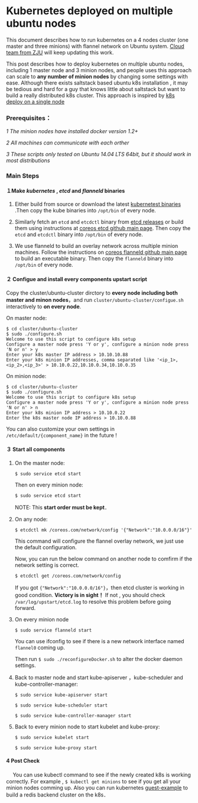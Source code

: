 # Kubernetes deployed on multiple ubuntu nodes

This document describes how to run kubernetes on a 4 nodes cluster (one master and three minions) with flannel network on Ubuntu system. [Cloud team from ZJU](https://github.com/ZJU-SEL) will keep updating this work.

This post describes how to deploy kubernetes on multiple ubuntu nodes, including 1 master node and 3 minion nodes, and people uses this approach can scale to **any number of minion nodes** by changing some settings with ease.
Although there exists saltstack based ubuntu k8s installation ,  it may be tedious and hard for a guy that knows little about saltstack but want to build a really distributed k8s cluster. This approach is inspired by [k8s deploy on a single node](https://github.com/GoogleCloudPlatform/kubernetes/blob/master/docs/getting-started-guides/ubuntu_single_node.md)

### **Prerequisites：**
*1 The minion nodes have installed docker version 1.2+* 

*2  All machines can communicate with each orther*

*3 These scripts only tested on Ubuntu 14.04 LTS 64bit, but it should work in most distributions*


### **Main Steps**
#### １Make *kubernetes* , *etcd* and *flanneld* binaries

1. Either build from source or download the latest [kubernetest binaries](https://github.com/GoogleCloudPlatform/kubernetes/blob/master/docs/getting-started-guides/binary_release.md) .Then copy the kube binaries into `/opt/bin`  of every node.

2.  Similarly fetch an `etcd` and `etcdctl` binary from [etcd releases](https://github.com/coreos/etcd/releases) or build them using instructions at [coreos etcd github main page](https://github.com/coreos/etcd). Then copy the `etcd` and `etcdctl` binary into `/opt/bin` of every node.
 
3. We use flanneld to build an overlay network across multiple minion machines. Follow  the instructions on [coreos flanneld github main page](https://github.com/coreos/flannel) to build an executable binary. Then copy the `flanneld` binary into `/opt/bin` of every node.

#### ２ Configue and install every components upstart script

Copy the cluster/ubuntu-cluster dirctory to **every node including both master and minon nodes**，and run `cluster/ubuntu-cluster/configue.sh` interactively to **on every node**.

On master node:
```
$ cd cluster/ubuntu-cluster
$ sudo ./configure.sh 
Welcome to use this script to configure k8s setup
Configure a master node press 'Y or y', configure a minion node press 'N or n' > y
Enter your k8s master IP address > 10.10.10.88
Enter your k8s minion IP addresses, comma separated like '<ip_1>,<ip_2>,<ip_3>' > 10.10.0.22,10.10.0.34,10.10.0.35
```

On minion node:

```
$ cd cluster/ubuntu-cluster
$ sudo ./configure.sh 
Welcome to use this script to configure k8s setup
Configure a master node press 'Y or y', configure a minion node press 'N or n' > n
Enter your k8s minion IP address > 10.10.0.22
Enter the k8s master node IP address > 10.10.0.88
```
 You can also customize your own settings in `/etc/default/{component_name}` in the future !

#### ３ Start all components
  1. On the master node:
  
     `$ sudo service etcd start`

     Then on every minion node:
     
     `$ sudo service etcd start`
	 
     NOTE:  This **start order must be kept**．
	
  2. On any node:
  
     `$ etcdctl mk /coreos.com/network/config '{"Network":"10.0.0.0/16"}'`
     
     This command will configure the flannel overlay network, we just use the default configuration. 
     
     Now, you can run the below command on another node to comfirm if the network setting is correct.
     
     `$ etcdctl get /coreos.com/network/config`
     
     If you got `{"Network":"10.0.0.0/16"}`，then etcd cluster is working in good condition. **Victory is in sight！**
     If not , you should check` /var/log/upstart/etcd.log` to resolve this problem before going forward.
	
	
  3. On every minion node
     
     `$ sudo service flanneld start`
	
     You can use ifconfig to see if there is a new network interface named `flannel0` coming up.
     
     Then run `$ sudo ./reconfigureDocker.sh` to alter the docker daemon settings.
	 
	
  4. Back to master node and start kube-apiserver ，kube-scheduler and kube-controller-manager:
     
     `$ sudo service kube-apiserver start`
    
     `$ sudo service kube-scheduler start `

     `$ sudo service kube-controller-manager start`
	
  5. Back to every minion node to start kubelet and kube-proxy:
    
     `$ sudo service kubelet start`

     `$ sudo service kube-proxy start`


#### 4 Post Check
　 You can use kubectl command to see if the newly created k8s is working correctly. For example , `$ kubectl get minions` to see if you get all your minion nodes comming up. Also you can run kubernetes [guest-example](https://github.com/GoogleCloudPlatform/kubernetes/tree/master/examples/guestbook) to build a redis backend cluster on the k8s．
